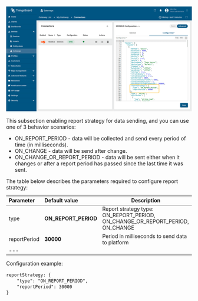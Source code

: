 ![image](/images/gateway/modbus-connector/modbus-report-strategy-subsection-advanced.png)

This subsection enabling report strategy for data sending, and you can use one of 3 behavior scenarios:

- ON_REPORT_PERIOD - data will be collected and send every  period of time (in milliseconds).
- ON_CHANGE - data will be send after change.
- ON_CHANGE_OR_REPORT_PERIOD - data will be sent either when it changes or after a report period has passed since the last time it was sent.

The table below describes the parameters required to configure report strategy:

| **Parameter** | **Default value**    | **Description**                                                                           |
|:--------------|:---------------------|-------------------------------------------------------------------------------------------
| type          | **ON_REPORT_PERIOD** | Report strategy type: ON_REPORT_PERIOD, ON_CHANGE_OR_REPORT_PERIOD, ON_CHANGE|
| reportPeriod | **30000**            | Period in milliseconds to send data to platform                                 |
| ---                                 

Configuration example:

```text
reportStrategy: {
    "type": "ON_REPORT_PERIOD",
    "reportPeriod": 30000
}
```